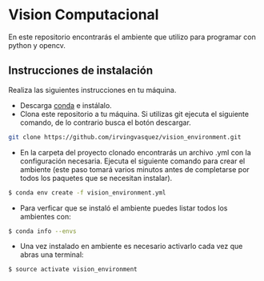# Vision Computacional

En este repositorio encontrarás el ambiente que utilizo para programar con python y opencv.

## Instrucciones de instalación

Realiza las siguientes instrucciones en tu máquina.

- Descarga [conda][conda] e instálalo.
- Clona este repositorio a tu máquina. Si utilizas git ejecuta el siguiente comando, de lo contrario busca el botón descargar.
```sh
git clone https://github.com/irvingvasquez/vision_environment.git
```
- En la carpeta del proyecto clonado encontrarás un archivo .yml con la configuración necesaria. Ejecuta el siguiente comando para crear el ambiente (este paso tomará varios minutos antes de completarse por todos los paquetes que se necesitan instalar).
```sh
$ conda env create -f vision_environment.yml
```
- Para verficar que se instaló el ambiente puedes listar todos los ambientes con:
```sh
$ conda info --envs
```
- Una vez instalado en ambiente es necesario activarlo cada vez que abras una terminal:
```sh
$ source activate vision_environment
```

[conda]: <https://conda.io/docs/user-guide/install/index.html> 
